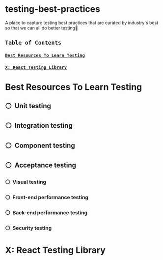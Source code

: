# testing-best-practices
A place to capture testing best practices that are curated by industry's best so that we can all do better testing🚀

## `Table of Contents`

### [`Best Resources To Learn Testing`](#best-resources-to-learn-testing)
### [`X: React Testing Library`](#section-)

# Best Resources To Learn Testing

## ⚪ ️ Unit testing
## ⚪ ️ Integration testing
## ⚪ ️ Component testing
## ⚪ ️ Acceptance testing
### ⚪ ️ Visual testing
### ⚪ ️ Front-end performance testing
### ⚪ ️ Back-end performance testing
### ⚪ ️ Security testing

# X: React Testing Library

